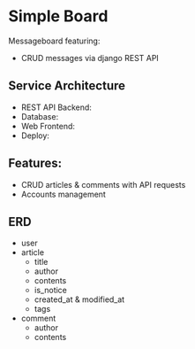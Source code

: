 # Simple Board

Messageboard featuring:
* CRUD messages via django REST API

## Service Architecture
* REST API Backend:
* Database:
* Web Frontend: 
* Deploy:

## Features:
* CRUD articles & comments with API requests
* Accounts management

## ERD
* user
* article
    * title
    * author
    * contents
    * is_notice
    * created_at & modified_at
    * tags
* comment
    * author
    * contents